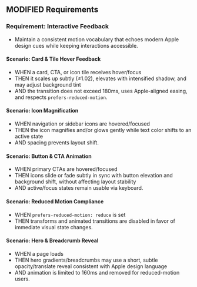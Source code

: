 ## MODIFIED Requirements

### Requirement: Interactive Feedback

- Maintain a consistent motion vocabulary that echoes modern Apple design cues while keeping interactions accessible.

#### Scenario: Card & Tile Hover Feedback

- WHEN a card, CTA, or icon tile receives hover/focus
- THEN it scales up subtly (≤1.02), elevates with intensified shadow, and may adjust background tint
- AND the transition does not exceed 180ms, uses Apple-aligned easing, and respects `prefers-reduced-motion`.

#### Scenario: Icon Magnification

- WHEN navigation or sidebar icons are hovered/focused
- THEN the icon magnifies and/or glows gently while text color shifts to an active state
- AND spacing prevents layout shift.

#### Scenario: Button & CTA Animation

- WHEN primary CTAs are hovered/focused
- THEN icons slide or fade subtly in sync with button elevation and background shift, without affecting layout stability
- AND active/focus states remain usable via keyboard.

#### Scenario: Reduced Motion Compliance

- WHEN `prefers-reduced-motion: reduce` is set
- THEN transforms and animated transitions are disabled in favor of immediate visual state changes.

#### Scenario: Hero & Breadcrumb Reveal

- WHEN a page loads
- THEN hero gradients/breadcrumbs may use a short, subtle opacity/translate reveal consistent with Apple design language
- AND animation is limited to 160ms and removed for reduced-motion users.
